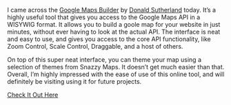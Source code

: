 I came across the [Google Maps Builder](http://googlemapbuilder.mynameisdonald.com/) by [Donald Sutherland](http://mynameisdonald.com/) today. It’s a highly useful tool that gives you access to the Google Maps API in a WISYWIG format. It allows you to build a goole map for your website in just minutes, without ever having to look at the actual API. The interface is neat and easy to use, and gives you access to the core API functionality, like Zoom Control, Scale Control, Draggable, and a host of others.

On top of this super neat interface, you can theme your map using a selection of themes from Snazzy Maps. It doesn’t get much easier than that. Overall, I’m highly impressed with the ease of use of this online tool, and will definitely be visiting using it for future projects.

<p class="text-align--center">
<a href="http://googlemapbuilder.mynameisdonald.com/" class="button button--inline-block button--medium">Check It Out Here</a>
</p>